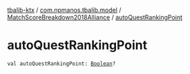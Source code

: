 [tbalib-ktx](../../index.md) / [com.npmanos.tbalib.model](../index.md) / [MatchScoreBreakdown2018Alliance](index.md) / [autoQuestRankingPoint](./auto-quest-ranking-point.md)

# autoQuestRankingPoint

`val autoQuestRankingPoint: `[`Boolean`](https://kotlinlang.org/api/latest/jvm/stdlib/kotlin/-boolean/index.html)`?`